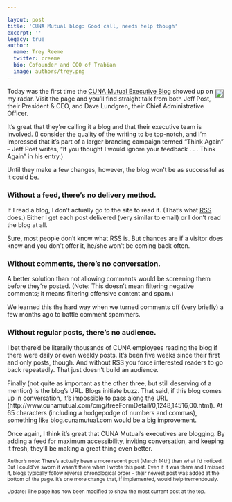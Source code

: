 ```yaml
---

layout: post
title: 'CUNA Mutual blog: Good call, needs help though'
excerpt: ''
legacy: true
author:
  name: Trey Reeme
  twitter: creeme
  bio: Cofounder and COO of Trabian
  image: authors/trey.png
---
```


<p><a href="http://www.cunamutual.com/cmg/freeFormDetail/0,1248,14516,00.html"><img src="/images/legacy/CUNA_ss.jpg" style="float:right; border: 2px solid #999999; margin: 4px;"></a>Today was the first time the <a href="http://www.cunamutual.com/cmg/freeFormDetail/0,1248,14516,00.html"><span class="caps">CUNA</span> Mutual Executive Blog</a> showed up on my radar.  Visit the page and you&#8217;ll find straight talk from both Jeff Post, their President &#38; <span class="caps">CEO</span>, and Dave Lundgren, their Chief Administrative Officer.</p>
<p>It&#8217;s great that they&#8217;re calling it a blog and that their executive team is involved.  (I consider the quality of the writing to be top-notch, and I&#8217;m impressed that it&#8217;s part of a larger branding campaign termed &#8220;Think Again&#8221; &#8211; Jeff Post writes, &#8220;If you thought I would ignore your feedback . . . Think Again&#8221; in his entry.)</p>
<p>Until they make a few changes, however, the blog won&#8217;t be as successful as it could be.</p>
<h3>Without a feed, there&#8217;s no delivery method.</h3>
<p>If I read a blog, I don&#8217;t actually go to the site to read it.  (That&#8217;s what <a href="http://en.wikipedia.org/wiki/RSS_%28file_format%29"><span class="caps">RSS</span></a> does.)  Either I get each post delivered (very similar to email) or I don&#8217;t read the blog at all.</p>
<p>Sure, most people don&#8217;t know what <span class="caps">RSS</span> is.  But chances are if a visitor does know and you don&#8217;t offer it, he/she won&#8217;t be coming back often.</p>
<h3>Without comments, there&#8217;s no conversation.</h3>
<p>A better solution than not allowing comments would be screening them before they&#8217;re posted.  (Note: This doesn&#8217;t mean filtering negative comments; it means filtering offensive content and spam.)</p>
<p>We learned this the hard way when we turned comments off (very briefly) a few months ago to battle comment spammers.</p>
<h3>Without regular posts, there&#8217;s no audience.</h3>
<p>I bet there&#8217;d be literally thousands of <span class="caps">CUNA</span> employees reading the blog if there were daily or even weekly posts.  It&#8217;s been five weeks since their first and only posts, though.  And without <span class="caps">RSS</span> you force interested readers to go back repeatedly.  That just doesn&#8217;t build an audience.</p>
<p>Finally (not quite as important as the other three, but still deserving of a mention) is the blog&#8217;s <span class="caps">URL</span>. Blogs initiate buzz. That said, if this blog comes up in conversation, it&#8217;s impossible to pass along the <span class="caps">URL</span> (http://www.cunamutual.com/cmg/freeFormDetail/0,1248,14516,00.html). At 65 characters (including a hodgepodge of numbers and commas), something like blog.cunamutual.com would be a big improvement.</p>
<p>Once again, I think it&#8217;s great that <span class="caps">CUNA</span> Mutual&#8217;s executives are blogging. By adding a feed for maximum accessibility, inviting conversation, and keeping it fresh, they&#8217;ll be making a great thing even better.</p>
<p><sup>Author&#8217;s note: There&#8217;s actually been a more recent post (March 14th) than what I&#8217;d noticed.   But I could&#8217;ve sworn it wasn&#8217;t there when I wrote this post.  Even if it was there and I missed it, blogs typically follow reverse chronological order &#8211; their newest post was added at the bottom of the page.  It&#8217;s one more change that, if implemented, would help tremendously.</sup></p>
<p><sup>Update: The page has now been modified to show the most current post at the top.</sup></p>